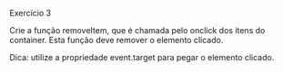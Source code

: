 Exercício 3

Crie a função removeItem, que é chamada pelo onclick dos itens do container. Esta função deve remover o elemento clicado.

Dica: utilize a propriedade event.target para pegar o elemento clicado.